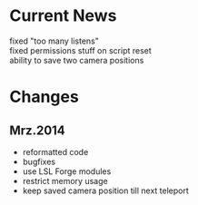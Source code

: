Current News
====
fixed "too many listens"  
fixed permissions stuff on script reset  
ability to save two camera positions  

Changes
====
Mrz.2014
----------------
 - reformatted code
 - bugfixes
 - use LSL Forge modules
 - restrict memory usage
 - keep saved camera position till next teleport